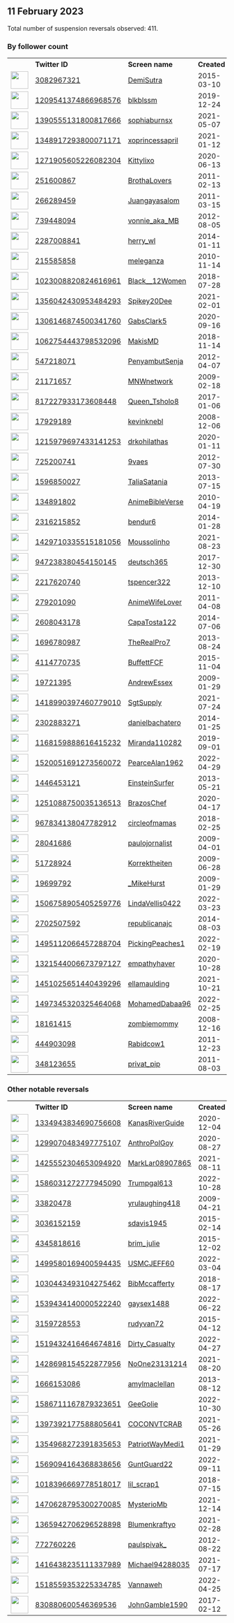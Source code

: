 
## 11 February 2023
Total number of suspension reversals observed: 411.

### By follower count
<table><tr><th></th><th align="left">Twitter ID</th><th align="left">Screen name</th>
<th align="left">Created</th><th align="left">Status</th><th align="left">Suspended</th><th align="left">Followers</th>
<tr><td><a href="https://pbs.twimg.com/profile_images/1609771585401131009/jNEpHhuF_normal.jpg"><img src="https://pbs.twimg.com/profile_images/1609771585401131009/jNEpHhuF_normal.jpg" width="40px" height="40px" align="center"/></a></td><td><a href="https://twitter.com/intent/user?user_id=3082967321">3082967321</a></td><td><a href="https://twitter.com/DemiSutra">DemiSutra</a></td><td>2015-03-10</td><td align="center"></td><td>2023-02-06</td><td>573823</td></tr>
<tr><td><a href="https://pbs.twimg.com/profile_images/1625508502364905476/cI3xLcbQ_normal.jpg"><img src="https://pbs.twimg.com/profile_images/1625508502364905476/cI3xLcbQ_normal.jpg" width="40px" height="40px" align="center"/></a></td><td><a href="https://twitter.com/intent/user?user_id=1209541374866968576">1209541374866968576</a></td><td><a href="https://twitter.com/blkblssm">blkblssm</a></td><td>2019-12-24</td><td align="center"></td><td>2023-02-05</td><td>509611</td></tr>
<tr><td><a href="https://pbs.twimg.com/profile_images/1621652692400754688/n4c3qVYE_normal.jpg"><img src="https://pbs.twimg.com/profile_images/1621652692400754688/n4c3qVYE_normal.jpg" width="40px" height="40px" align="center"/></a></td><td><a href="https://twitter.com/intent/user?user_id=1390555131800817666">1390555131800817666</a></td><td><a href="https://twitter.com/sophiaburnsx">sophiaburnsx</a></td><td>2021-05-07</td><td align="center"></td><td>2023-02-06</td><td>130938</td></tr>
<tr><td><a href="https://pbs.twimg.com/profile_images/1408358324106530823/DmXrkxcn_normal.jpg"><img src="https://pbs.twimg.com/profile_images/1408358324106530823/DmXrkxcn_normal.jpg" width="40px" height="40px" align="center"/></a></td><td><a href="https://twitter.com/intent/user?user_id=1348917293800071171">1348917293800071171</a></td><td><a href="https://twitter.com/xoprincessapril">xoprincessapril</a></td><td>2021-01-12</td><td align="center"></td><td>2023-02-07</td><td>116059</td></tr>
<tr><td><a href="https://pbs.twimg.com/profile_images/1556716116793184256/oiymvKRY_normal.jpg"><img src="https://pbs.twimg.com/profile_images/1556716116793184256/oiymvKRY_normal.jpg" width="40px" height="40px" align="center"/></a></td><td><a href="https://twitter.com/intent/user?user_id=1271905605226082304">1271905605226082304</a></td><td><a href="https://twitter.com/Kittylixo">Kittylixo</a></td><td>2020-06-13</td><td align="center"></td><td>2023-02-05</td><td>110451</td></tr>
<tr><td><a href="https://pbs.twimg.com/profile_images/832773824294760448/tdQElEpQ_normal.jpg"><img src="https://pbs.twimg.com/profile_images/832773824294760448/tdQElEpQ_normal.jpg" width="40px" height="40px" align="center"/></a></td><td><a href="https://twitter.com/intent/user?user_id=251600867">251600867</a></td><td><a href="https://twitter.com/BrothaLovers">BrothaLovers</a></td><td>2011-02-13</td><td align="center"></td><td>2023-02-06</td><td>97769</td></tr>
<tr><td><a href="https://pbs.twimg.com/profile_images/674640701548793856/kgGmuGFs_normal.jpg"><img src="https://pbs.twimg.com/profile_images/674640701548793856/kgGmuGFs_normal.jpg" width="40px" height="40px" align="center"/></a></td><td><a href="https://twitter.com/intent/user?user_id=266289459">266289459</a></td><td><a href="https://twitter.com/Juangayasalom">Juangayasalom</a></td><td>2011-03-15</td><td align="center"></td><td>2022-10-18</td><td>85205</td></tr>
<tr><td><a href="https://pbs.twimg.com/profile_images/1624387585735897092/x_skyrnw_normal.jpg"><img src="https://pbs.twimg.com/profile_images/1624387585735897092/x_skyrnw_normal.jpg" width="40px" height="40px" align="center"/></a></td><td><a href="https://twitter.com/intent/user?user_id=739448094">739448094</a></td><td><a href="https://twitter.com/vonnie_aka_MB">vonnie_aka_MB</a></td><td>2012-08-05</td><td align="center"></td><td>2023-02-04</td><td>46310</td></tr>
<tr><td><a href="https://pbs.twimg.com/profile_images/1561566993614254080/Zcol5rDu_normal.jpg"><img src="https://pbs.twimg.com/profile_images/1561566993614254080/Zcol5rDu_normal.jpg" width="40px" height="40px" align="center"/></a></td><td><a href="https://twitter.com/intent/user?user_id=2287008841">2287008841</a></td><td><a href="https://twitter.com/herry_wl">herry_wl</a></td><td>2014-01-11</td><td align="center"></td><td>2023-02-02</td><td>44615</td></tr>
<tr><td><a href="https://pbs.twimg.com/profile_images/1556576401318354945/8vTfz2s5_normal.png"><img src="https://pbs.twimg.com/profile_images/1556576401318354945/8vTfz2s5_normal.png" width="40px" height="40px" align="center"/></a></td><td><a href="https://twitter.com/intent/user?user_id=215585858">215585858</a></td><td><a href="https://twitter.com/meleganza">meleganza</a></td><td>2010-11-14</td><td align="center"></td><td>2023-02-08</td><td>34478</td></tr>
<tr><td><a href="https://pbs.twimg.com/profile_images/1624899541613920256/cMcvRS0M_normal.jpg"><img src="https://pbs.twimg.com/profile_images/1624899541613920256/cMcvRS0M_normal.jpg" width="40px" height="40px" align="center"/></a></td><td><a href="https://twitter.com/intent/user?user_id=1023008820824616961">1023008820824616961</a></td><td><a href="https://twitter.com/Black__12Women">Black__12Women</a></td><td>2018-07-28</td><td align="center"></td><td>2022-08-16</td><td>24971</td></tr>
<tr><td><a href="https://pbs.twimg.com/profile_images/1602163683546873857/42PjO1Zy_normal.jpg"><img src="https://pbs.twimg.com/profile_images/1602163683546873857/42PjO1Zy_normal.jpg" width="40px" height="40px" align="center"/></a></td><td><a href="https://twitter.com/intent/user?user_id=1356042430953484293">1356042430953484293</a></td><td><a href="https://twitter.com/Spikey20Dee">Spikey20Dee</a></td><td>2021-02-01</td><td align="center"></td><td>2023-02-05</td><td>23936</td></tr>
<tr><td><a href="https://pbs.twimg.com/profile_images/1627215745837854720/0PqwV7wE_normal.jpg"><img src="https://pbs.twimg.com/profile_images/1627215745837854720/0PqwV7wE_normal.jpg" width="40px" height="40px" align="center"/></a></td><td><a href="https://twitter.com/intent/user?user_id=1306146874500341760">1306146874500341760</a></td><td><a href="https://twitter.com/GabsClark5">GabsClark5</a></td><td>2020-09-16</td><td align="center"></td><td>2022-10-14</td><td>20526</td></tr>
<tr><td><a href="https://pbs.twimg.com/profile_images/1624474592571191296/8XuIKyH0_normal.jpg"><img src="https://pbs.twimg.com/profile_images/1624474592571191296/8XuIKyH0_normal.jpg" width="40px" height="40px" align="center"/></a></td><td><a href="https://twitter.com/intent/user?user_id=1062754443798532096">1062754443798532096</a></td><td><a href="https://twitter.com/MakisMD">MakisMD</a></td><td>2018-11-14</td><td align="center"></td><td>2022-03-08</td><td>20347</td></tr>
<tr><td><a href="https://pbs.twimg.com/profile_images/1629547044179431425/YGygwCDl_normal.jpg"><img src="https://pbs.twimg.com/profile_images/1629547044179431425/YGygwCDl_normal.jpg" width="40px" height="40px" align="center"/></a></td><td><a href="https://twitter.com/intent/user?user_id=547218071">547218071</a></td><td><a href="https://twitter.com/PenyambutSenja">PenyambutSenja</a></td><td>2012-04-07</td><td align="center"></td><td>2022-11-15</td><td>17493</td></tr>
<tr><td><a href="https://pbs.twimg.com/profile_images/1628824165678477315/K0DhLcse_normal.png"><img src="https://pbs.twimg.com/profile_images/1628824165678477315/K0DhLcse_normal.png" width="40px" height="40px" align="center"/></a></td><td><a href="https://twitter.com/intent/user?user_id=21171657">21171657</a></td><td><a href="https://twitter.com/MNWnetwork">MNWnetwork</a></td><td>2009-02-18</td><td align="center"></td><td>2022-08-25</td><td>17111</td></tr>
<tr><td><a href="https://pbs.twimg.com/profile_images/1615339676348432386/jLWLtNi5_normal.jpg"><img src="https://pbs.twimg.com/profile_images/1615339676348432386/jLWLtNi5_normal.jpg" width="40px" height="40px" align="center"/></a></td><td><a href="https://twitter.com/intent/user?user_id=817227933173608448">817227933173608448</a></td><td><a href="https://twitter.com/Queen_Tsholo8">Queen_Tsholo8</a></td><td>2017-01-06</td><td align="center"></td><td>2023-02-06</td><td>16913</td></tr>
<tr><td><a href="https://pbs.twimg.com/profile_images/1145364481456955399/uztxMtaT_normal.png"><img src="https://pbs.twimg.com/profile_images/1145364481456955399/uztxMtaT_normal.png" width="40px" height="40px" align="center"/></a></td><td><a href="https://twitter.com/intent/user?user_id=17929189">17929189</a></td><td><a href="https://twitter.com/kevinknebl">kevinknebl</a></td><td>2008-12-06</td><td align="center"></td><td>2022-10-08</td><td>14981</td></tr>
<tr><td><a href="https://pbs.twimg.com/profile_images/1624120440007294994/vW_Rj_Nn_normal.jpg"><img src="https://pbs.twimg.com/profile_images/1624120440007294994/vW_Rj_Nn_normal.jpg" width="40px" height="40px" align="center"/></a></td><td><a href="https://twitter.com/intent/user?user_id=1215979697433141253">1215979697433141253</a></td><td><a href="https://twitter.com/drkohilathas">drkohilathas</a></td><td>2020-01-11</td><td align="center"></td><td>2022-08-17</td><td>14846</td></tr>
<tr><td><a href="https://pbs.twimg.com/profile_images/1628578949176479744/dvLRJAlT_normal.jpg"><img src="https://pbs.twimg.com/profile_images/1628578949176479744/dvLRJAlT_normal.jpg" width="40px" height="40px" align="center"/></a></td><td><a href="https://twitter.com/intent/user?user_id=725200741">725200741</a></td><td><a href="https://twitter.com/9vaes">9vaes</a></td><td>2012-07-30</td><td align="center"></td><td>2022-08-26</td><td>14278</td></tr>
<tr><td><a href="https://pbs.twimg.com/profile_images/1327382884160770050/-ota4dNE_normal.jpg"><img src="https://pbs.twimg.com/profile_images/1327382884160770050/-ota4dNE_normal.jpg" width="40px" height="40px" align="center"/></a></td><td><a href="https://twitter.com/intent/user?user_id=1596850027">1596850027</a></td><td><a href="https://twitter.com/TaliaSatania">TaliaSatania</a></td><td>2013-07-15</td><td align="center"></td><td></td><td>13954</td></tr>
<tr><td><a href="https://pbs.twimg.com/profile_images/1437113650309996551/Hi-bbw_J_normal.jpg"><img src="https://pbs.twimg.com/profile_images/1437113650309996551/Hi-bbw_J_normal.jpg" width="40px" height="40px" align="center"/></a></td><td><a href="https://twitter.com/intent/user?user_id=134891802">134891802</a></td><td><a href="https://twitter.com/AnimeBibleVerse">AnimeBibleVerse</a></td><td>2010-04-19</td><td align="center"></td><td>2022-08-14</td><td>13675</td></tr>
<tr><td><a href="https://pbs.twimg.com/profile_images/1498748299104473089/EkNlQrur_normal.jpg"><img src="https://pbs.twimg.com/profile_images/1498748299104473089/EkNlQrur_normal.jpg" width="40px" height="40px" align="center"/></a></td><td><a href="https://twitter.com/intent/user?user_id=2316215852">2316215852</a></td><td><a href="https://twitter.com/bendur6">bendur6</a></td><td>2014-01-28</td><td align="center"></td><td>2022-06-20</td><td>12652</td></tr>
<tr><td><a href="https://pbs.twimg.com/profile_images/1623041542003822632/bdDfvRWE_normal.jpg"><img src="https://pbs.twimg.com/profile_images/1623041542003822632/bdDfvRWE_normal.jpg" width="40px" height="40px" align="center"/></a></td><td><a href="https://twitter.com/intent/user?user_id=1429710335515181056">1429710335515181056</a></td><td><a href="https://twitter.com/Moussolinho">Moussolinho</a></td><td>2021-08-23</td><td align="center"></td><td>2022-12-13</td><td>12487</td></tr>
<tr><td><a href="https://pbs.twimg.com/profile_images/1083412086108114944/H1rGECg2_normal.jpg"><img src="https://pbs.twimg.com/profile_images/1083412086108114944/H1rGECg2_normal.jpg" width="40px" height="40px" align="center"/></a></td><td><a href="https://twitter.com/intent/user?user_id=947238380454150145">947238380454150145</a></td><td><a href="https://twitter.com/deutsch365">deutsch365</a></td><td>2017-12-30</td><td align="center"></td><td></td><td>12304</td></tr>
<tr><td><a href="https://pbs.twimg.com/profile_images/1606304951000387584/jbCCe128_normal.jpg"><img src="https://pbs.twimg.com/profile_images/1606304951000387584/jbCCe128_normal.jpg" width="40px" height="40px" align="center"/></a></td><td><a href="https://twitter.com/intent/user?user_id=2217620740">2217620740</a></td><td><a href="https://twitter.com/tspencer322">tspencer322</a></td><td>2013-12-10</td><td align="center"></td><td>2023-02-07</td><td>12063</td></tr>
<tr><td><a href="https://pbs.twimg.com/profile_images/1624152397588361217/lSQ2Qtje_normal.jpg"><img src="https://pbs.twimg.com/profile_images/1624152397588361217/lSQ2Qtje_normal.jpg" width="40px" height="40px" align="center"/></a></td><td><a href="https://twitter.com/intent/user?user_id=279201090">279201090</a></td><td><a href="https://twitter.com/AnimeWifeLover">AnimeWifeLover</a></td><td>2011-04-08</td><td align="center"></td><td></td><td>10880</td></tr>
<tr><td><a href="https://pbs.twimg.com/profile_images/485856940359032833/M9Vs4X-a_normal.jpeg"><img src="https://pbs.twimg.com/profile_images/485856940359032833/M9Vs4X-a_normal.jpeg" width="40px" height="40px" align="center"/></a></td><td><a href="https://twitter.com/intent/user?user_id=2608043178">2608043178</a></td><td><a href="https://twitter.com/CapaTosta122">CapaTosta122</a></td><td>2014-07-06</td><td align="center"></td><td>2022-07-18</td><td>9102</td></tr>
<tr><td><a href="https://pbs.twimg.com/profile_images/1535167636388167680/xahk6KML_normal.jpg"><img src="https://pbs.twimg.com/profile_images/1535167636388167680/xahk6KML_normal.jpg" width="40px" height="40px" align="center"/></a></td><td><a href="https://twitter.com/intent/user?user_id=1696780987">1696780987</a></td><td><a href="https://twitter.com/TheRealPro7">TheRealPro7</a></td><td>2013-08-24</td><td align="center"></td><td>2022-08-05</td><td>8807</td></tr>
<tr><td><a href="https://pbs.twimg.com/profile_images/1624677793547145216/vTMhFGhH_normal.jpg"><img src="https://pbs.twimg.com/profile_images/1624677793547145216/vTMhFGhH_normal.jpg" width="40px" height="40px" align="center"/></a></td><td><a href="https://twitter.com/intent/user?user_id=4114770735">4114770735</a></td><td><a href="https://twitter.com/BuffettFCF">BuffettFCF</a></td><td>2015-11-04</td><td align="center"></td><td></td><td>7027</td></tr>
<tr><td><a href="https://pbs.twimg.com/profile_images/1313552468102479873/JTjQ5x_l_normal.jpg"><img src="https://pbs.twimg.com/profile_images/1313552468102479873/JTjQ5x_l_normal.jpg" width="40px" height="40px" align="center"/></a></td><td><a href="https://twitter.com/intent/user?user_id=19721395">19721395</a></td><td><a href="https://twitter.com/AndrewEssex">AndrewEssex</a></td><td>2009-01-29</td><td align="center">✔️</td><td>2023-01-01</td><td>6933</td></tr>
<tr><td><a href="https://pbs.twimg.com/profile_images/1511512764828684289/GjWhYIt-_normal.jpg"><img src="https://pbs.twimg.com/profile_images/1511512764828684289/GjWhYIt-_normal.jpg" width="40px" height="40px" align="center"/></a></td><td><a href="https://twitter.com/intent/user?user_id=1418990397460779010">1418990397460779010</a></td><td><a href="https://twitter.com/SgtSupply">SgtSupply</a></td><td>2021-07-24</td><td align="center"></td><td>2022-08-24</td><td>6680</td></tr>
<tr><td><a href="https://pbs.twimg.com/profile_images/1399403253520121865/HDf2jzt6_normal.jpg"><img src="https://pbs.twimg.com/profile_images/1399403253520121865/HDf2jzt6_normal.jpg" width="40px" height="40px" align="center"/></a></td><td><a href="https://twitter.com/intent/user?user_id=2302883271">2302883271</a></td><td><a href="https://twitter.com/danielbachatero">danielbachatero</a></td><td>2014-01-25</td><td align="center"></td><td>2023-02-07</td><td>6644</td></tr>
<tr><td><a href="https://pbs.twimg.com/profile_images/1625618779475419149/hGWawb6c_normal.jpg"><img src="https://pbs.twimg.com/profile_images/1625618779475419149/hGWawb6c_normal.jpg" width="40px" height="40px" align="center"/></a></td><td><a href="https://twitter.com/intent/user?user_id=1168159888616415232">1168159888616415232</a></td><td><a href="https://twitter.com/Miranda110282">Miranda110282</a></td><td>2019-09-01</td><td align="center"></td><td>2022-09-03</td><td>6586</td></tr>
<tr><td><a href="https://pbs.twimg.com/profile_images/1520057104429686784/i0ccGMjO_normal.jpg"><img src="https://pbs.twimg.com/profile_images/1520057104429686784/i0ccGMjO_normal.jpg" width="40px" height="40px" align="center"/></a></td><td><a href="https://twitter.com/intent/user?user_id=1520051691273560072">1520051691273560072</a></td><td><a href="https://twitter.com/PearceAlan1962">PearceAlan1962</a></td><td>2022-04-29</td><td align="center"></td><td>2022-07-21</td><td>6317</td></tr>
<tr><td><a href="https://pbs.twimg.com/profile_images/1252762472102141955/8TbwOJT4_normal.jpg"><img src="https://pbs.twimg.com/profile_images/1252762472102141955/8TbwOJT4_normal.jpg" width="40px" height="40px" align="center"/></a></td><td><a href="https://twitter.com/intent/user?user_id=1446453121">1446453121</a></td><td><a href="https://twitter.com/EinsteinSurfer">EinsteinSurfer</a></td><td>2013-05-21</td><td align="center"></td><td></td><td>5896</td></tr>
<tr><td><a href="https://pbs.twimg.com/profile_images/1540072408043819009/Z1fr4noO_normal.jpg"><img src="https://pbs.twimg.com/profile_images/1540072408043819009/Z1fr4noO_normal.jpg" width="40px" height="40px" align="center"/></a></td><td><a href="https://twitter.com/intent/user?user_id=1251088750035136513">1251088750035136513</a></td><td><a href="https://twitter.com/BrazosChef">BrazosChef</a></td><td>2020-04-17</td><td align="center"></td><td>2022-06-26</td><td>5575</td></tr>
<tr><td><a href="https://pbs.twimg.com/profile_images/967835352428785665/eAgGGJCk_normal.jpg"><img src="https://pbs.twimg.com/profile_images/967835352428785665/eAgGGJCk_normal.jpg" width="40px" height="40px" align="center"/></a></td><td><a href="https://twitter.com/intent/user?user_id=967834138047782912">967834138047782912</a></td><td><a href="https://twitter.com/circleofmamas">circleofmamas</a></td><td>2018-02-25</td><td align="center"></td><td>2022-07-30</td><td>5390</td></tr>
<tr><td><a href="https://pbs.twimg.com/profile_images/1295380816424468482/TvAujC_c_normal.jpg"><img src="https://pbs.twimg.com/profile_images/1295380816424468482/TvAujC_c_normal.jpg" width="40px" height="40px" align="center"/></a></td><td><a href="https://twitter.com/intent/user?user_id=28041686">28041686</a></td><td><a href="https://twitter.com/paulojornalist">paulojornalist</a></td><td>2009-04-01</td><td align="center"></td><td></td><td>5250</td></tr>
<tr><td><a href="https://pbs.twimg.com/profile_images/1009254242/Manfred_normal.jpeg"><img src="https://pbs.twimg.com/profile_images/1009254242/Manfred_normal.jpeg" width="40px" height="40px" align="center"/></a></td><td><a href="https://twitter.com/intent/user?user_id=51728924">51728924</a></td><td><a href="https://twitter.com/Korrektheiten">Korrektheiten</a></td><td>2009-06-28</td><td align="center"></td><td>2022-05-11</td><td>5218</td></tr>
<tr><td><a href="https://pbs.twimg.com/profile_images/1561583454684413953/vl8-NQ8g_normal.jpg"><img src="https://pbs.twimg.com/profile_images/1561583454684413953/vl8-NQ8g_normal.jpg" width="40px" height="40px" align="center"/></a></td><td><a href="https://twitter.com/intent/user?user_id=19699792">19699792</a></td><td><a href="https://twitter.com/_MikeHurst">_MikeHurst</a></td><td>2009-01-29</td><td align="center"></td><td>2023-01-13</td><td>5115</td></tr>
<tr><td><a href="https://pbs.twimg.com/profile_images/1552390782568497154/HGHY5rA7_normal.jpg"><img src="https://pbs.twimg.com/profile_images/1552390782568497154/HGHY5rA7_normal.jpg" width="40px" height="40px" align="center"/></a></td><td><a href="https://twitter.com/intent/user?user_id=1506758905405259776">1506758905405259776</a></td><td><a href="https://twitter.com/LindaVellis0422">LindaVellis0422</a></td><td>2022-03-23</td><td align="center"></td><td>2022-07-28</td><td>5057</td></tr>
<tr><td><a href="https://pbs.twimg.com/profile_images/1432536040888279043/RLN2mML8_normal.jpg"><img src="https://pbs.twimg.com/profile_images/1432536040888279043/RLN2mML8_normal.jpg" width="40px" height="40px" align="center"/></a></td><td><a href="https://twitter.com/intent/user?user_id=2702507592">2702507592</a></td><td><a href="https://twitter.com/republicanajc">republicanajc</a></td><td>2014-08-03</td><td align="center"></td><td>2022-07-19</td><td>4930</td></tr>
<tr><td><a href="https://pbs.twimg.com/profile_images/1625016435503144964/CXp6yxVz_normal.jpg"><img src="https://pbs.twimg.com/profile_images/1625016435503144964/CXp6yxVz_normal.jpg" width="40px" height="40px" align="center"/></a></td><td><a href="https://twitter.com/intent/user?user_id=1495112066457288704">1495112066457288704</a></td><td><a href="https://twitter.com/PickingPeaches1">PickingPeaches1</a></td><td>2022-02-19</td><td align="center"></td><td>2022-08-24</td><td>4594</td></tr>
<tr><td><a href="https://pbs.twimg.com/profile_images/1401186265660329985/6XFTBiYx_normal.jpg"><img src="https://pbs.twimg.com/profile_images/1401186265660329985/6XFTBiYx_normal.jpg" width="40px" height="40px" align="center"/></a></td><td><a href="https://twitter.com/intent/user?user_id=1321544006673797127">1321544006673797127</a></td><td><a href="https://twitter.com/empathyhaver">empathyhaver</a></td><td>2020-10-28</td><td align="center"></td><td>2022-04-12</td><td>4483</td></tr>
<tr><td><a href="https://pbs.twimg.com/profile_images/1624156344067448849/-MzL9CWp_normal.jpg"><img src="https://pbs.twimg.com/profile_images/1624156344067448849/-MzL9CWp_normal.jpg" width="40px" height="40px" align="center"/></a></td><td><a href="https://twitter.com/intent/user?user_id=1451025651440439296">1451025651440439296</a></td><td><a href="https://twitter.com/ellamaulding">ellamaulding</a></td><td>2021-10-21</td><td align="center"></td><td>2022-12-10</td><td>4415</td></tr>
<tr><td><a href="https://pbs.twimg.com/profile_images/1618230207445405696/YX3JWYdh_normal.jpg"><img src="https://pbs.twimg.com/profile_images/1618230207445405696/YX3JWYdh_normal.jpg" width="40px" height="40px" align="center"/></a></td><td><a href="https://twitter.com/intent/user?user_id=1497345320325464068">1497345320325464068</a></td><td><a href="https://twitter.com/MohamedDabaa96">MohamedDabaa96</a></td><td>2022-02-25</td><td align="center"></td><td>2023-01-20</td><td>4383</td></tr>
<tr><td><a href="https://pbs.twimg.com/profile_images/1095184690040967168/bXSHTClr_normal.jpg"><img src="https://pbs.twimg.com/profile_images/1095184690040967168/bXSHTClr_normal.jpg" width="40px" height="40px" align="center"/></a></td><td><a href="https://twitter.com/intent/user?user_id=18161415">18161415</a></td><td><a href="https://twitter.com/zombiemommy">zombiemommy</a></td><td>2008-12-16</td><td align="center"></td><td>2022-03-16</td><td>4341</td></tr>
<tr><td><a href="https://pbs.twimg.com/profile_images/1257270974938038272/740zf4SB_normal.jpg"><img src="https://pbs.twimg.com/profile_images/1257270974938038272/740zf4SB_normal.jpg" width="40px" height="40px" align="center"/></a></td><td><a href="https://twitter.com/intent/user?user_id=444903098">444903098</a></td><td><a href="https://twitter.com/Rabidcow1">Rabidcow1</a></td><td>2011-12-23</td><td align="center"></td><td></td><td>4303</td></tr>
<tr><td><a href="https://pbs.twimg.com/profile_images/1628145965050785798/pfm90Hl3_normal.jpg"><img src="https://pbs.twimg.com/profile_images/1628145965050785798/pfm90Hl3_normal.jpg" width="40px" height="40px" align="center"/></a></td><td><a href="https://twitter.com/intent/user?user_id=348123655">348123655</a></td><td><a href="https://twitter.com/privat_pip">privat_pip</a></td><td>2011-08-03</td><td align="center"></td><td></td><td>4232</td></tr>
</table>

### Other notable reversals
<table><tr><th></th><th align="left">Twitter ID</th><th align="left">Screen name</th>
<th align="left">Created</th><th align="left">Status</th><th align="left">Suspended</th><th align="left">Followers</th>
<tr><td><a href="https://pbs.twimg.com/profile_images/1625194652553949185/nPS9jAxf_normal.jpg"><img src="https://pbs.twimg.com/profile_images/1625194652553949185/nPS9jAxf_normal.jpg" width="40px" height="40px" align="center"/></a></td><td><a href="https://twitter.com/intent/user?user_id=1334943834690756608">1334943834690756608</a></td><td><a href="https://twitter.com/KanasRiverGuide">KanasRiverGuide</a></td><td>2020-12-04</td><td align="center"></td><td>2022-10-20</td><td>3366</td></tr>
<tr><td><a href="https://pbs.twimg.com/profile_images/1331158629529964544/uL_pnRqR_normal.jpg"><img src="https://pbs.twimg.com/profile_images/1331158629529964544/uL_pnRqR_normal.jpg" width="40px" height="40px" align="center"/></a></td><td><a href="https://twitter.com/intent/user?user_id=1299070483497775107">1299070483497775107</a></td><td><a href="https://twitter.com/AnthroPolGoy">AnthroPolGoy</a></td><td>2020-08-27</td><td align="center"></td><td>2022-06-14</td><td>40</td></tr>
<tr><td><a href="https://pbs.twimg.com/profile_images/1468288015663575040/kZ-Sdzwu_normal.jpg"><img src="https://pbs.twimg.com/profile_images/1468288015663575040/kZ-Sdzwu_normal.jpg" width="40px" height="40px" align="center"/></a></td><td><a href="https://twitter.com/intent/user?user_id=1425552304653094920">1425552304653094920</a></td><td><a href="https://twitter.com/MarkLar08907865">MarkLar08907865</a></td><td>2021-08-11</td><td align="center"></td><td>2023-02-10</td><td>759</td></tr>
<tr><td><a href="https://pbs.twimg.com/profile_images/1586032214445359106/ybag2_6Q_normal.jpg"><img src="https://pbs.twimg.com/profile_images/1586032214445359106/ybag2_6Q_normal.jpg" width="40px" height="40px" align="center"/></a></td><td><a href="https://twitter.com/intent/user?user_id=1586031272777945090">1586031272777945090</a></td><td><a href="https://twitter.com/Trumpgal613">Trumpgal613</a></td><td>2022-10-28</td><td align="center"></td><td>2022-12-14</td><td>1719</td></tr>
<tr><td><a href="https://pbs.twimg.com/profile_images/1587344702453358592/rnmw7Rqr_normal.jpg"><img src="https://pbs.twimg.com/profile_images/1587344702453358592/rnmw7Rqr_normal.jpg" width="40px" height="40px" align="center"/></a></td><td><a href="https://twitter.com/intent/user?user_id=33820478">33820478</a></td><td><a href="https://twitter.com/yrulaughing418">yrulaughing418</a></td><td>2009-04-21</td><td align="center"></td><td>2023-02-03</td><td>1670</td></tr>
<tr><td><a href="https://pbs.twimg.com/profile_images/1327462663446802433/EYm8jt3o_normal.jpg"><img src="https://pbs.twimg.com/profile_images/1327462663446802433/EYm8jt3o_normal.jpg" width="40px" height="40px" align="center"/></a></td><td><a href="https://twitter.com/intent/user?user_id=3036152159">3036152159</a></td><td><a href="https://twitter.com/sdavis1945">sdavis1945</a></td><td>2015-02-14</td><td align="center"></td><td>2023-01-01</td><td>442</td></tr>
<tr><td><a href="https://pbs.twimg.com/profile_images/1620408026661363712/H1WjN67d_normal.jpg"><img src="https://pbs.twimg.com/profile_images/1620408026661363712/H1WjN67d_normal.jpg" width="40px" height="40px" align="center"/></a></td><td><a href="https://twitter.com/intent/user?user_id=4345818616">4345818616</a></td><td><a href="https://twitter.com/brim_julie">brim_julie</a></td><td>2015-12-02</td><td align="center"></td><td>2023-02-03</td><td>979</td></tr>
<tr><td><a href="https://pbs.twimg.com/profile_images/1598151125886275585/wdzWpUPZ_normal.jpg"><img src="https://pbs.twimg.com/profile_images/1598151125886275585/wdzWpUPZ_normal.jpg" width="40px" height="40px" align="center"/></a></td><td><a href="https://twitter.com/intent/user?user_id=1499580169400594435">1499580169400594435</a></td><td><a href="https://twitter.com/USMCJEFF60">USMCJEFF60</a></td><td>2022-03-04</td><td align="center"></td><td>2022-12-09</td><td>2285</td></tr>
<tr><td><a href="https://pbs.twimg.com/profile_images/1030444169620271104/NIpo30nb_normal.jpg"><img src="https://pbs.twimg.com/profile_images/1030444169620271104/NIpo30nb_normal.jpg" width="40px" height="40px" align="center"/></a></td><td><a href="https://twitter.com/intent/user?user_id=1030443493104275462">1030443493104275462</a></td><td><a href="https://twitter.com/BibMccafferty">BibMccafferty</a></td><td>2018-08-17</td><td align="center"></td><td>2022-09-08</td><td>331</td></tr>
<tr><td><a href="https://pbs.twimg.com/profile_images/1561519077545353216/uBlT1-WE_normal.jpg"><img src="https://pbs.twimg.com/profile_images/1561519077545353216/uBlT1-WE_normal.jpg" width="40px" height="40px" align="center"/></a></td><td><a href="https://twitter.com/intent/user?user_id=1539434140000522240">1539434140000522240</a></td><td><a href="https://twitter.com/gaysex1488">gaysex1488</a></td><td>2022-06-22</td><td align="center"></td><td>2023-02-06</td><td>272</td></tr>
<tr><td><a href="https://pbs.twimg.com/profile_images/1574059515955355651/H94YbceF_normal.jpg"><img src="https://pbs.twimg.com/profile_images/1574059515955355651/H94YbceF_normal.jpg" width="40px" height="40px" align="center"/></a></td><td><a href="https://twitter.com/intent/user?user_id=3159728553">3159728553</a></td><td><a href="https://twitter.com/rudyvan72">rudyvan72</a></td><td>2015-04-12</td><td align="center"></td><td>2022-12-05</td><td>338</td></tr>
<tr><td><a href="https://pbs.twimg.com/profile_images/1557529399112638468/Q6BLe-E8_normal.jpg"><img src="https://pbs.twimg.com/profile_images/1557529399112638468/Q6BLe-E8_normal.jpg" width="40px" height="40px" align="center"/></a></td><td><a href="https://twitter.com/intent/user?user_id=1519432416464674816">1519432416464674816</a></td><td><a href="https://twitter.com/Dirty_Casualty">Dirty_Casualty</a></td><td>2022-04-27</td><td align="center"></td><td>2022-09-13</td><td>215</td></tr>
<tr><td><a href="https://pbs.twimg.com/profile_images/1445396561824034822/AcnCMAyi_normal.jpg"><img src="https://pbs.twimg.com/profile_images/1445396561824034822/AcnCMAyi_normal.jpg" width="40px" height="40px" align="center"/></a></td><td><a href="https://twitter.com/intent/user?user_id=1428698154522877956">1428698154522877956</a></td><td><a href="https://twitter.com/NoOne23131214">NoOne23131214</a></td><td>2021-08-20</td><td align="center"></td><td>2022-11-26</td><td>670</td></tr>
<tr><td><a href="https://pbs.twimg.com/profile_images/1524066696801263617/fXTRRJpg_normal.jpg"><img src="https://pbs.twimg.com/profile_images/1524066696801263617/fXTRRJpg_normal.jpg" width="40px" height="40px" align="center"/></a></td><td><a href="https://twitter.com/intent/user?user_id=1666153086">1666153086</a></td><td><a href="https://twitter.com/amylmaclellan">amylmaclellan</a></td><td>2013-08-12</td><td align="center"></td><td>2022-10-28</td><td>1433</td></tr>
<tr><td><a href="https://pbs.twimg.com/profile_images/1586711556439658496/5RzPje3Y_normal.jpg"><img src="https://pbs.twimg.com/profile_images/1586711556439658496/5RzPje3Y_normal.jpg" width="40px" height="40px" align="center"/></a></td><td><a href="https://twitter.com/intent/user?user_id=1586711167879323651">1586711167879323651</a></td><td><a href="https://twitter.com/GeeGolie">GeeGolie</a></td><td>2022-10-30</td><td align="center"></td><td>2023-01-07</td><td>21</td></tr>
<tr><td><a href="https://pbs.twimg.com/profile_images/1573331751249772544/vS6f00vv_normal.jpg"><img src="https://pbs.twimg.com/profile_images/1573331751249772544/vS6f00vv_normal.jpg" width="40px" height="40px" align="center"/></a></td><td><a href="https://twitter.com/intent/user?user_id=1397392177588805641">1397392177588805641</a></td><td><a href="https://twitter.com/COCONVTCRAB">COCONVTCRAB</a></td><td>2021-05-26</td><td align="center"></td><td>2022-09-25</td><td>291</td></tr>
<tr><td><a href="https://pbs.twimg.com/profile_images/1562131290727583745/ScbQ1eiJ_normal.jpg"><img src="https://pbs.twimg.com/profile_images/1562131290727583745/ScbQ1eiJ_normal.jpg" width="40px" height="40px" align="center"/></a></td><td><a href="https://twitter.com/intent/user?user_id=1354968272391835653">1354968272391835653</a></td><td><a href="https://twitter.com/PatriotWayMedi1">PatriotWayMedi1</a></td><td>2021-01-29</td><td align="center">🔒</td><td>2022-09-19</td><td>349</td></tr>
<tr><td><a href="https://pbs.twimg.com/profile_images/1585835883932143616/aPSfY9de_normal.jpg"><img src="https://pbs.twimg.com/profile_images/1585835883932143616/aPSfY9de_normal.jpg" width="40px" height="40px" align="center"/></a></td><td><a href="https://twitter.com/intent/user?user_id=1569094164368838656">1569094164368838656</a></td><td><a href="https://twitter.com/GuntGuard22">GuntGuard22</a></td><td>2022-09-11</td><td align="center"></td><td>2022-10-28</td><td>55</td></tr>
<tr><td><a href="https://pbs.twimg.com/profile_images/1545178449748303873/hUxBuPih_normal.jpg"><img src="https://pbs.twimg.com/profile_images/1545178449748303873/hUxBuPih_normal.jpg" width="40px" height="40px" align="center"/></a></td><td><a href="https://twitter.com/intent/user?user_id=1018396669778518017">1018396669778518017</a></td><td><a href="https://twitter.com/lil_scrap1">lil_scrap1</a></td><td>2018-07-15</td><td align="center">🔒🚫</td><td>2022-07-14</td><td>3</td></tr>
<tr><td><a href="https://pbs.twimg.com/profile_images/1519140929499762694/6aaW1YVs_normal.png"><img src="https://pbs.twimg.com/profile_images/1519140929499762694/6aaW1YVs_normal.png" width="40px" height="40px" align="center"/></a></td><td><a href="https://twitter.com/intent/user?user_id=1470628795300270085">1470628795300270085</a></td><td><a href="https://twitter.com/MysterioMb">MysterioMb</a></td><td>2021-12-14</td><td align="center"></td><td>2022-08-23</td><td>35</td></tr>
<tr><td><a href="https://pbs.twimg.com/profile_images/1516756981536722948/ZjS2yTsE_normal.jpg"><img src="https://pbs.twimg.com/profile_images/1516756981536722948/ZjS2yTsE_normal.jpg" width="40px" height="40px" align="center"/></a></td><td><a href="https://twitter.com/intent/user?user_id=1365942706296528898">1365942706296528898</a></td><td><a href="https://twitter.com/Blumenkraftyo">Blumenkraftyo</a></td><td>2021-02-28</td><td align="center"></td><td>2022-10-15</td><td>524</td></tr>
<tr><td><a href="https://pbs.twimg.com/profile_images/1526316919711625216/voESBGNP_normal.jpg"><img src="https://pbs.twimg.com/profile_images/1526316919711625216/voESBGNP_normal.jpg" width="40px" height="40px" align="center"/></a></td><td><a href="https://twitter.com/intent/user?user_id=772760226">772760226</a></td><td><a href="https://twitter.com/paulspivak_">paulspivak_</a></td><td>2012-08-22</td><td align="center"></td><td>2022-06-21</td><td>815</td></tr>
<tr><td><a href="https://pbs.twimg.com/profile_images/1624514999489114112/vZjyuiLv_normal.jpg"><img src="https://pbs.twimg.com/profile_images/1624514999489114112/vZjyuiLv_normal.jpg" width="40px" height="40px" align="center"/></a></td><td><a href="https://twitter.com/intent/user?user_id=1416438235111337989">1416438235111337989</a></td><td><a href="https://twitter.com/Michael94288035">Michael94288035</a></td><td>2021-07-17</td><td align="center"></td><td>2022-07-13</td><td>2042</td></tr>
<tr><td><a href="https://pbs.twimg.com/profile_images/1579842534624628737/I6_Mz9qv_normal.jpg"><img src="https://pbs.twimg.com/profile_images/1579842534624628737/I6_Mz9qv_normal.jpg" width="40px" height="40px" align="center"/></a></td><td><a href="https://twitter.com/intent/user?user_id=1518559353225334785">1518559353225334785</a></td><td><a href="https://twitter.com/Vannaweh">Vannaweh</a></td><td>2022-04-25</td><td align="center"></td><td>2022-10-18</td><td>259</td></tr>
<tr><td><a href="https://pbs.twimg.com/profile_images/1546340500785053706/0flobXgH_normal.jpg"><img src="https://pbs.twimg.com/profile_images/1546340500785053706/0flobXgH_normal.jpg" width="40px" height="40px" align="center"/></a></td><td><a href="https://twitter.com/intent/user?user_id=830880600546369536">830880600546369536</a></td><td><a href="https://twitter.com/JohnGamble1590">JohnGamble1590</a></td><td>2017-02-12</td><td align="center"></td><td>2022-11-28</td><td>28</td></tr>
</table>
